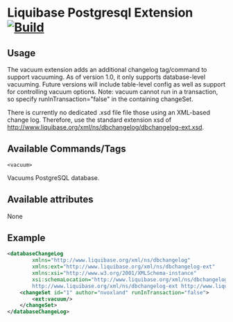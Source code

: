 # Liquibase Postgresql Extension [![Build](https://github.com/liquibase/liquibase-postgresql/actions/workflows/build.yml/badge.svg)](https://github.com/liquibase/liquibase-postgresql/actions/workflows/maven.yml)

## Usage

The vacuum extension adds an additional changelog tag/command to support vacuuming.  As of version 1.0, it only supports database-level vacuuming.  Future versions will include table-level config as well as support for controlling vacuum options.  Note: vacuum cannot run in a transaction, so specify runInTransaction="false" in the containing changeSet.

There is currently no dedicated .xsd file file those using an XML-based change log.  Therefore, use the standard extension xsd of http://www.liquibase.org/xml/ns/dbchangelog/dbchangelog-ext.xsd.

## Available Commands/Tags

`<vacuum>`

Vacuums PostgreSQL database.

## Available attributes

None

## Example

```xml
<databaseChangeLog
        xmlns="http://www.liquibase.org/xml/ns/dbchangelog"
        xmlns:ext="http://www.liquibase.org/xml/ns/dbchangelog-ext"
        xmlns:xsi="http://www.w3.org/2001/XMLSchema-instance"
        xsi:schemaLocation="http://www.liquibase.org/xml/ns/dbchangelog http://www.liquibase.org/xml/ns/dbchangelog/dbchangelog-2.0.xsd
        http://www.liquibase.org/xml/ns/dbchangelog-ext http://www.liquibase.org/xml/ns/dbchangelog/dbchangelog-ext.xsd">
    <changeSet id="1" author="nvoxland" runInTransaction="false">
        <ext:vacuum/>
    </changeSet>
</databaseChangeLog>

